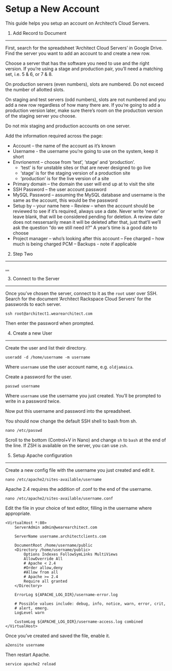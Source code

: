 Setup a New Account
===================

This guide helps you setup an account on Architect’s Cloud Servers.

1. Add Record to Document
-------------------------

First, search for the spreadsheet ‘Architect Cloud Servers’ in Google Drive. Find the server you want to add an account to and create a new row.

Choose a server that has the software you need to use and the right version. If you’re using a stage and production pair, you’ll need a matching set, i.e. 5 & 6, or 7 & 8.

On production servers (even numbers), slots are numbered. Do not exceed the number of allotted slots.

On staging and test servers (odd numbers), slots are not numbered and you add a new row regardless of how many there are. If you’re going to add a production version later, make sure there’s room on the production version of the staging server you choose.

Do not mix staging and production accounts on one server.

Add the information required across the page:

- Account – the name of the account as it’s known
- Username - the username you’re going to use on the system, keep it short
- Envrionemnt – choose from ‘test’, ‘stage’ and ‘production’.
  - ‘test’ is for unstable sites or that are never designed to go live
  - ‘stage’ is for the staging version of a production site
  - ‘production’ is for the live version of a site
- Primary domain – the domain the user will end up at to visit the site
- SSH Password – the user account password
- MySQL Password – assuming the MySQL database and username is the same as the account, this would be the password
- Setup by – your name here
– Review – when the account should be reviewed to see if it’s required, always use a date. Never write ‘never’ or leave blank, that will be considered pending for deletion. A review date does not nessersarily mean it will be deleted after that, just that’ll we’ll ask the question “do we still need it?” A year’s time is a good date to choose
- Project manager – who’s looking after this account
– Fee charged – how much is being charged PCM
– Backups - note if applicable

2. Step Two
-----------

[...](https://www.youtube.com/watch?v=tO5sxLapAts)

3. Connect to the Server
------------------------

Once you’ve chosen the server, connect to it as the `root` user over SSH. Search for the document ‘Architect Rackspace Cloud Servers’ for the passwords to each server.

~~~:bash
ssh root@architect1.wearearchitect.com
~~~

Then enter the password when prompted.

4. Create a new User
--------------------

Create the user and list their directory.

~~~:bash
useradd -d /home/username -m username
~~~

Where `username` use the user account name, e.g. `oldjamaica`.

Create a password for the user.

~~~:bash
passwd username
~~~

Where `username` use the username you just created. You’ll be prompted to write in a password twice.

Now put this username and password into the spreadsheet.

You should now change the default SSH shell to bash from sh.

~~~:bash
nano /etc/passwd
~~~

Scroll to the bottom (Control+V in Nano) and change `sh` to `bash` at the end of the line. If ZSH is available on the server, you can use `zsh`.

5. Setup Apache configuration
-----------------------------

Create a new config file with the username you just created and edit it.

~~~:bash
nano /etc/apache2/sites-available/username
~~~

Apache 2.4 requires the addition of .conf to the end of the username.

~~~:bash
nano /etc/apache2/sites-available/username.conf
~~~

Edit the file in your choice of text editor, filling in the username where appropriate.

~~~:apacheconf
<VirtualHost *:80>
    ServerAdmin admin@wearearchitect.com

    ServerName username.architectclients.com

    DocumentRoot /home/username/public
    <Directory /home/username/public>
        Options Indexes FollowSymLinks MultiViews
        AllowOverride All
        # Apache < 2.4
        #Order allow,deny
        #Allow from all
        # Apache >= 2.4
        Require all granted
    </Directory>

    ErrorLog ${APACHE_LOG_DIR}/username-error.log

    # Possible values include: debug, info, notice, warn, error, crit,
    # alert, emerg.
    LogLevel warn

    CustomLog ${APACHE_LOG_DIR}/username-access.log combined
</VirtualHost>
~~~

Once you’ve created and saved the file, enable it.

~~~:bash
a2ensite username
~~~

Then restart Apache.

~~~:bash
service apache2 reload
~~~
